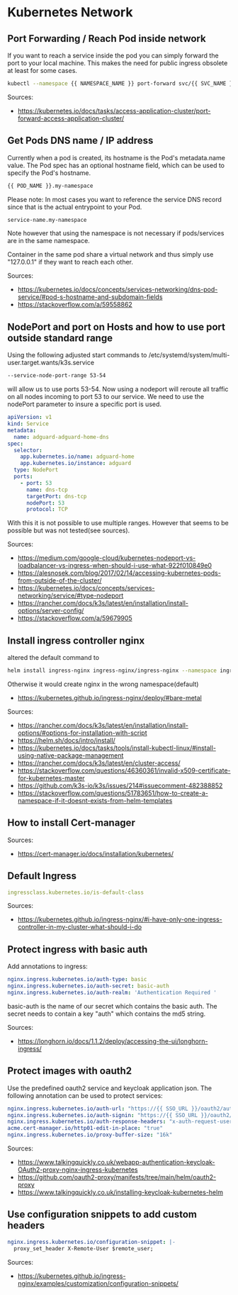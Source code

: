 # Kubernetes Network

## Port Forwarding / Reach Pod inside network

If you want to reach a service inside the pod you can simply forward the port to your local machine. This makes the need for public ingress obsolete at least for some cases.

``` bash
kubectl --namespace {{ NAMESPACE_NAME }} port-forward svc/{{ SVC_NAME }} 9090:9090
```

Sources:

- <https://kubernetes.io/docs/tasks/access-application-cluster/port-forward-access-application-cluster/>

## Get Pods DNS name / IP address

Currently when a pod is created, its hostname is the Pod's metadata.name value. The Pod spec has an optional hostname field, which can be used to specify the Pod's hostname.

``` bash
{{ POD_NAME }}.my-namespace
```

Please note: In most cases you want to reference the service DNS record since that is the actual entrypoint to your Pod.

``` bash
service-name.my-namespace
```

Note however that using the namespace is not necessary if pods/services are in the same namespace.

Container in the same pod share a virtual network and thus simply use "127.0.0.1" if they want to reach each other.

Sources:

- <https://kubernetes.io/docs/concepts/services-networking/dns-pod-service/#pod-s-hostname-and-subdomain-fields>
- <https://stackoverflow.com/a/59558862>

## NodePort and port on Hosts and how to use port outside standard range

Using the following adjusted start commands to /etc/systemd/system/multi-user.target.wants/k3s.service

``` bash
--service-node-port-range 53-54
```

will allow us to use ports 53-54. Now using a nodeport will reroute all traffic on all nodes incoming to port 53 to our service. We need to use the nodePort parameter to insure a specific port is used.

``` yaml
apiVersion: v1
kind: Service
metadata:
  name: adguard-adguard-home-dns
spec:
  selector:
    app.kubernetes.io/name: adguard-home
    app.kubernetes.io/instance: adguard
  type: NodePort
  ports:
    - port: 53
      name: dns-tcp
      targetPort: dns-tcp
      nodePort: 53
      protocol: TCP
```

With this it is not possible to use multiple ranges. However that seems to be possible but was not tested(see sources).

Sources:

- <https://medium.com/google-cloud/kubernetes-nodeport-vs-loadbalancer-vs-ingress-when-should-i-use-what-922f010849e0>
- <https://alesnosek.com/blog/2017/02/14/accessing-kubernetes-pods-from-outside-of-the-cluster/>
- <https://kubernetes.io/docs/concepts/services-networking/service/#type-nodeport>
- <https://rancher.com/docs/k3s/latest/en/installation/install-options/server-config/>
- <https://stackoverflow.com/a/59679905>

## Install ingress controller nginx

altered the default command to

``` bash
helm install ingress-nginx ingress-nginx/ingress-nginx --namespace ingress-nginx --create-namespace
```

Otherwise it would create nginx in the wrong namespace(default)

- <https://kubernetes.github.io/ingress-nginx/deploy/#bare-metal>

Sources:

- <https://rancher.com/docs/k3s/latest/en/installation/install-options/#options-for-installation-with-script>
- <https://helm.sh/docs/intro/install/>
- <https://kubernetes.io/docs/tasks/tools/install-kubectl-linux/#install-using-native-package-management>
- <https://rancher.com/docs/k3s/latest/en/cluster-access/>
- <https://stackoverflow.com/questions/46360361/invalid-x509-certificate-for-kubernetes-master>
- <https://github.com/k3s-io/k3s/issues/214#issuecomment-482388852>
- <https://stackoverflow.com/questions/51783651/how-to-create-a-namespace-if-it-doesnt-exists-from-helm-templates>

## How to install Cert-manager

Sources:

- <https://cert-manager.io/docs/installation/kubernetes/>

## Default Ingress

``` yaml
ingressclass.kubernetes.io/is-default-class
```

Sources:

- <https://kubernetes.github.io/ingress-nginx/#i-have-only-one-ingress-controller-in-my-cluster-what-should-i-do>

## Protect ingress with basic auth

Add annotations to ingress:

``` yaml
nginx.ingress.kubernetes.io/auth-type: basic
nginx.ingress.kubernetes.io/auth-secret: basic-auth
nginx.ingress.kubernetes.io/auth-realm: 'Authentication Required '
```

basic-auth is the name of our secret which contains the basic auth. The secret needs to contain a key "auth" which contains the md5 string.

Sources:

- <https://longhorn.io/docs/1.1.2/deploy/accessing-the-ui/longhorn-ingress/>

## Protect images with oauth2

Use the predefined oauth2 service and keycloak application json. The following annotation can be used to protect services:

``` yaml
nginx.ingress.kubernetes.io/auth-url: "https://{{ SSO_URL }}/oauth2/auth"
nginx.ingress.kubernetes.io/auth-signin: "https://{{ SSO_URL }}/oauth2/start?rd=$scheme://$best_http_host$request_uri"
nginx.ingress.kubernetes.io/auth-response-headers: "x-auth-request-user, x-auth-request-email, x-auth-request-access-token"
acme.cert-manager.io/http01-edit-in-place: "true"
nginx.ingress.kubernetes.io/proxy-buffer-size: "16k"
```

Sources:

- <https://www.talkingquickly.co.uk/webapp-authentication-keycloak-OAuth2-proxy-nginx-ingress-kubernetes>
- <https://github.com/oauth2-proxy/manifests/tree/main/helm/oauth2-proxy>
- <https://www.talkingquickly.co.uk/installing-keycloak-kubernetes-helm>

## Use configuration snippets to add custom headers

``` yaml
nginx.ingress.kubernetes.io/configuration-snippet: |-
  proxy_set_header X-Remote-User $remote_user;
```

Sources:

- <https://kubernetes.github.io/ingress-nginx/examples/customization/configuration-snippets/>
